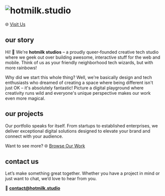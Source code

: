 
# ![hotmilk.studio](https://r2.grapefruit.host/hotmilktext.png)

🌐 [Visit Us](https://hotmilk.studio)


## our story

Hi! 👋 We're **hotmilk studios** – a proudly queer-founded creative tech studio where we geek out over building awesome, interactive stuff for the web and mobile. Think of us as your friendly neighborhood tech wizards, but with more rainbows!

Why did we start this whole thing? Well, we're basically design and tech enthusiasts who dreamed of creating a space where being different isn't just OK – it's absolutely fantastic! Picture a digital playground where creativity runs wild and everyone's unique perspective makes our work even more magical.


## our projects

Our portfolio speaks for itself. From startups to established enterprises, we deliver exceptional digital solutions designed to elevate your brand and connect with your audience. 

Want to see more? 🌐 [Browse Our Work](https://hotmilk.studio/projects)

## contact us

Let’s make something great together. Whether you have a project in mind or just want to chat, we’d love to hear from you.

📧 **contact@hotmilk.studio**
